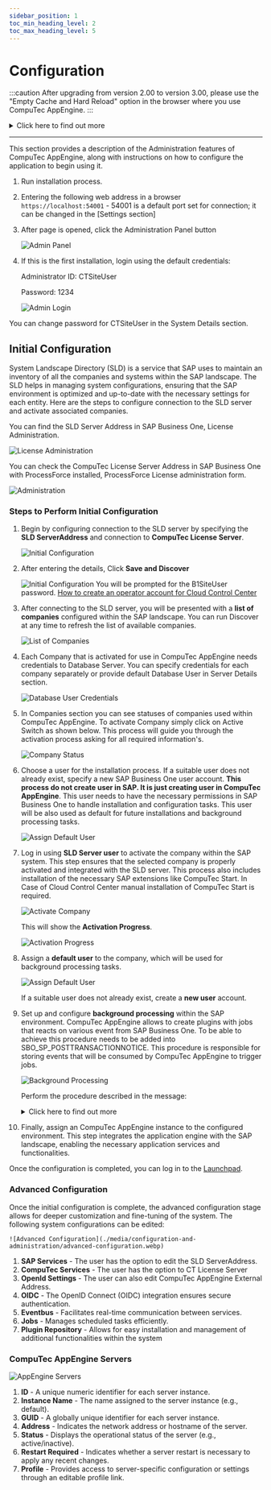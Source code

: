 ```yaml
---
sidebar_position: 1
toc_min_heading_level: 2
toc_max_heading_level: 5
---
```


# Configuration

:::caution
    After upgrading from version 2.00 to version 3.00, please use the "Empty Cache and Hard Reload" option in the browser where you use CompuTec AppEngine.
:::
<details>
    <summary>Click here to find out more</summary>
        <div>
        **Here is an example for Google Chrome or Microsoft Edge (Chromium)**
            1. Open Google Chrome or Microsoft Edge (Chromium) browser
            2. Click F12 to open Developers Tools (1.)
            3. Right-click on the refresh button (2.) and,
            4. Choose the Empty Cache and Hard Reload option (3.):

            ![Configuration and Administration](./media/overview/empty-cache-and-hard-reload.png)
    </div>
</details>

---

This section provides a description of the Administration features of CompuTec AppEngine, along with instructions on how to configure the application to begin using it.

1. Run installation process.

2. Entering the following web address in a browser `https://localhost:54001` - 54001 is a default port set for connection; it can be changed in the [Settings section]

3. After page is opened, click the Administration Panel button

    ![Admin Panel](./media/overview/browser.webp)

4. If this is the first installation, login using the default credentials:

    Administrator ID: CTSiteUser

    Password: 1234

    ![Admin Login](./media/overview/admin-login.webp)

You can change password for CTSiteUser in the System Details section.

## Initial Configuration

System Landscape Directory (SLD) is a service that SAP uses to maintain an inventory of all the companies and systems within the SAP landscape. The SLD helps in managing system configurations, ensuring that the SAP environment is optimized and up-to-date with the necessary settings for each entity. Here are the steps to configure connection to the SLD server and activate associated companies.

You can find the SLD Server Address in SAP Business One, License Administration.

![License Administration](./media/configuration-and-administration/license-administration.webp)  

You can check the CompuTec License Server Address in SAP Business One with ProcessForce installed, ProcessForce License administration form.

![Administration](./media/configuration-and-administration/processforce-license-administration.webp)

### Steps to Perform Initial Configuration

1. Begin by configuring connection to the SLD server by specifying the **SLD ServerAddress** and connection to **CompuTec License Server**.

    ![Initial Configuration](./media/configuration-and-administration/initial-configuration.png)

2. After entering the details, Click **Save and Discover**

    ![Initial Configuration](./media/configuration-and-administration/initial-configuration-01.png)
You will be prompted for the B1SiteUser password.
[How to create an operator account for Cloud Control Center](CreateOperatorForCCC.md)

3. After connecting to the SLD server, you will be presented with a **list of companies** configured within the SAP landscape. You can run Discover at any time to refresh the list of available companies.

    ![List of Companies](./media/configuration-and-administration/companies.png)

4. Each Company that is activated for use in CompuTec AppEngine needs credentials to Database Server. You can specify credentials for each company separately or provide default Database User in Server Details section.

    ![Database User Credentials](./media/configuration-and-administration/database-user-credentials.png)

5. In Companies section you can see statuses of companies used within CompuTec AppEngine. To activate Company simply click on Active Switch as shown below. This process will guide you through the activation process asking for all required information's.

    ![Company Status](./media/configuration-and-administration/company-status.png)

6. Choose a user for the installation process. If a suitable user does not already exist, specify a new SAP Business One user account. **This process do not create user in SAP. It is just creating user in CompuTec AppEngine**. This user needs to have the necessary permissions in SAP Business One to handle installation and configuration tasks. This user will be also used as default for future installations and background processing tasks.

    ![Assign Default User](./media/configuration-and-administration/assign-default-user-01.png)

7. Log in using **SLD Server user** to activate the company within the SAP system. This step ensures that the selected company is properly activated and integrated with the SLD server. This process also includes installation of the necessary SAP extensions like CompuTec Start. In Case of Cloud Control Center manual installation of CompuTec Start is required.

    ![Activate Company](./media/configuration-and-administration/activate-companies.png)

    This will show the **Activation Progress**.

    ![Activation Progress](./media/configuration-and-administration/activation-progress.png)

8. Assign a **default user** to the company, which will be used for background processing tasks.

    ![Assign Default User](./media/configuration-and-administration/assign-default-user.png)

    If a suitable user does not already exist, create a **new user** account.

9. Set up and configure **background processing** within the SAP environment. CompuTec AppEngine allows to create plugins with jobs that reacts on various event from SAP Business One. To be able to achieve this procedure needs to be added into SBO_SP_POSTTRANSACTIONNOTICE. This procedure is responsible for storing events that will be consumed by CompuTec AppEngine to trigger jobs.

    ![Background Processing](./media/configuration-and-administration/background-processing.png)

    Perform the procedure described in the message:

    <details>
    <summary>Click here to find out more</summary>
    <div>
    <u>For HANA</u>
    - Go to HANA Studio.
    - Choose the required database.
    - Find the SBO_SP_POSTTRANSACTIONNOTICE procedure (right-click on the Procedures under the database, choose- Filters... and put SBO_SP_POSTTRANSACTIONNOTICE there).
    - Right-click on the found procedure and choose Open Definition.
    - In the right window go to the Create Statement tab.
    - Copy to clipboard the whole content of the tab.
    - Click the 'Open SQL console for selected system' icon in the left window.
    - Paste the content from the clipboard.
    - Change CREATE to ALTER and add the code under the – ADD YOUR CODE HERE line (if there are other pieces of- code there, please put this piece at the end of the section).
    - Click the Execute icon in the right window (or click F8).
    - Click OK in the message window.
    </div>
    </details>

10. Finally, assign an CompuTec AppEngine instance to the configured environment. This step integrates the application engine with the SAP landscape, enabling the necessary application services and functionalities.

Once the configuration is completed, you can log in to the [Launchpad](../../appengine-users-guide/launchpad.md).

### Advanced Configuration

Once the initial configuration is complete, the advanced configuration stage allows for deeper customization and fine-tuning of the system. The following system configurations can be edited:

    ![Advanced Configuration](./media/configuration-and-administration/advanced-configuration.webp)

1. **SAP Services** - The user has the option to edit the SLD ServerAddress.
2. **CompuTec Services** - The user has the option to CT License Server
3. **OpenId Settings** - The user can also edit CompuTec AppEngine External Address.
4. **OIDC** - The OpenID Connect (OIDC) integration ensures secure authentication.
5. **Eventbus** - Facilitates real-time communication between services.
6. **Jobs** - Manages scheduled tasks efficiently.
7. **Plugin Repository** -  Allows for easy installation and management of additional functionalities within the system

### CompuTec AppEngine Servers

![AppEngine Servers](./media/configuration-and-administration/appengine-servers.webp)

1. **ID** - A unique numeric identifier for each server instance.
2. **Instance Name** - The name assigned to the server instance (e.g., default).
3. **GUID** - A globally unique identifier for each server instance.
4. **Address** - Indicates the network address or hostname of the server.
5. **Status** - Displays the operational status of the server (e.g., active/inactive).
6. **Restart Required** - Indicates whether a server restart is necessary to apply any recent changes.
7. **Profile** - Provides access to server-specific configuration or settings through an editable profile link.
